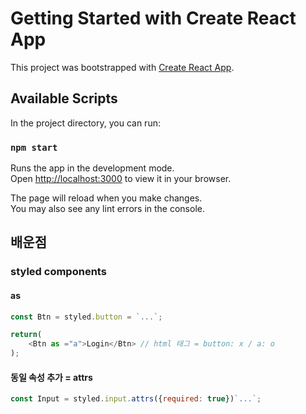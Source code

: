 # Getting Started with Create React App

This project was bootstrapped with [Create React App](https://github.com/facebook/create-react-app).

## Available Scripts

In the project directory, you can run:

### `npm start`

Runs the app in the development mode.\
Open [http://localhost:3000](http://localhost:3000) to view it in your browser.

The page will reload when you make changes.\
You may also see any lint errors in the console.


## 배운점

### styled components

#### as

```javascript
const Btn = styled.button = `...`;

return(
    <Btn as ="a">Login</Btn> // html 태그 = button: x / a: o
);
```

#### 동일 속성 추가 = attrs

```javascript
const Input = styled.input.attrs({required: true})`...`;
```